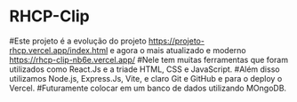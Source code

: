 # RHCP-Clip

#Este projeto é a evolução do projeto https://projeto-rhcp.vercel.app/index.html e agora o mais atualizado e moderno https://rhcp-clip-nb6e.vercel.app/
#Nele tem muitas ferramentas que foram utilizados como React.Js e a triade HTML, CSS e JavaScript. 
#Além disso utilizamos Node.js, Express.Js, Vite, e claro Git e GitHub e para o deploy o Vercel. 
#Futuramente colocar em um banco de dados utilizando MOngoDB.
